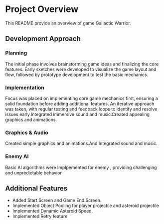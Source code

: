 
# Project Overview

This README provide an overview of game Gallactic Warrior.


## Development Approach

 ### Planning    
  The initial phase involves brainstorming game ideas and finalizing the core features. Early sketches were developed to visualize the game layout and flow, followed by prototype development to test the basic mechanics.

 ### Implementation
 Focus was placed on implementing core game mechanics first, ensuring a solid foundation before     		    adding additional features. An iterative approach was taken, with regular testing and feedback 		    loops to identify and resolve issues early.Integrated immersive sound and music.Created appealing graphics and animations.

### Graphics & Audio
Created simple graphics and animations.And  Integrated sound and music.

### Enemy AI
Basic AI algorithms were Implpemented for enemy , providing challenging and unpredictable behavior

## Additional Features


- Added Start Screen and Game End Screen.
- Implemented Object Pooling for player projectile and asteroid projectile
- Implemented Dynamic Asteroid  Speed.
- Implemented Retry feature


